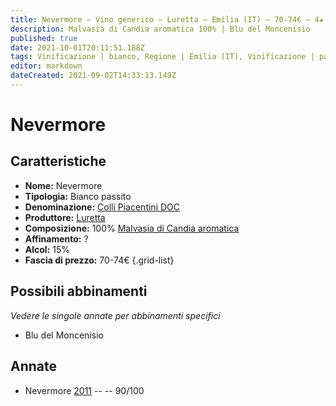 ```yaml
---
title: Nevermore – Vino generico – Luretta – Emilia (IT) – 70-74€ – 4★
description: Malvasia di Candia aromatica 100% | Blu del Moncenisio
published: true
date: 2021-10-01T20:11:51.188Z
tags: Vinificazione | bianco, Regione | Emilia (IT), Vinificazione | passito, Valutazioni | 4 stelle, Vitigni | Malvasia di Candia aromatica, Prezzi | 70-74€, Alimento | formaggi, 
editor: markdown
dateCreated: 2021-09-02T14:33:13.149Z
---
```


# Nevermore

## Caratteristiche
- **Nome:** Nevermore
- **Tipologia:** Bianco passito
- **Denominazione:** [Colli Piacentini DOC](/denominazioni/Italia/Emilia/DOC-Colli-Piacentini)
- **Produttore:** [Luretta](/produttori/Italia/Emilia/Luretta) 
- **Composizione:** 100% [Malvasia di Candia aromatica](/vitigni/Italia/malvasia-di-candia-aromatica)
- **Affinamento:** ?
- **Alcol:** 15%
- **Fascia di prezzo:** 70-74€
{.grid-list}

## Possibili abbinamenti
*Vedere le singole annate per abbinamenti specifici*

- Blu del Moncenisio

## Annate
- Nevermore [2011](/vini/Italia/Emilia/Luretta/Nevermore/2011) -- <span class="star-4"></span> -- 90/100


